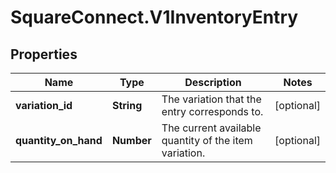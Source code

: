 # SquareConnect.V1InventoryEntry

## Properties
Name | Type | Description | Notes
------------ | ------------- | ------------- | -------------
**variation_id** | **String** | The variation that the entry corresponds to. | [optional] 
**quantity_on_hand** | **Number** | The current available quantity of the item variation. | [optional] 


